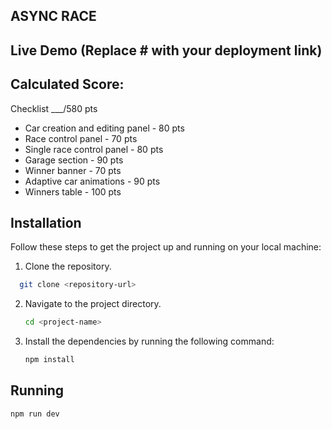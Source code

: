 ## ASYNC RACE

## Live Demo (Replace # with your deployment link)

## Calculated Score:

Checklist \_\_\_/580 pts

- Car creation and editing panel - 80 pts
- Race control panel - 70 pts
- Single race control panel - 80 pts
- Garage section - 90 pts
- Winner banner - 70 pts
- Adaptive car animations - 90 pts
- Winners table - 100 pts

## Installation

Follow these steps to get the project up and running on your local machine:

1. Clone the repository.

```bash
  git clone <repository-url>
```

2. Navigate to the project directory.

   ```bash
   cd <project-name>
   ```

3. Install the dependencies by running the following command:
   ```bash
   npm install
   ```

## Running

```bash
npm run dev
```
